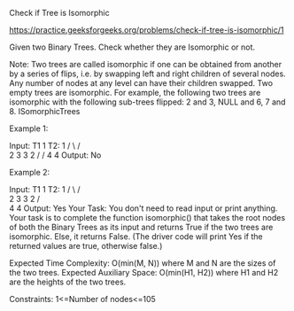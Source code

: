 Check if Tree is Isomorphic


https://practice.geeksforgeeks.org/problems/check-if-tree-is-isomorphic/1

Given two Binary Trees. Check whether they are Isomorphic or not.

Note: 
Two trees are called isomorphic if one can be obtained from another by a series of flips, i.e. by swapping left and right children of several nodes. Any number of nodes at any level can have their children swapped. Two empty trees are isomorphic.
For example, the following two trees are isomorphic with the following sub-trees flipped: 2 and 3, NULL and 6, 7 and 8.
ISomorphicTrees

Example 1:

Input:
 T1    1     T2:   1
     /   \        /  \
    2     3      3    2
   /            /
  4            4
Output: No

Example 2:

Input:
T1    1     T2:    1
    /  \         /   \
   2    3       3     2
  /                    \
  4                     4
Output: Yes
Your Task:
You don't need to read input or print anything. Your task is to complete the function isomorphic() that takes the root nodes of both the Binary Trees as its input and returns True if the two trees are isomorphic. Else, it returns False. (The driver code will print Yes if the returned values are true, otherwise false.)

Expected Time Complexity: O(min(M, N)) where M and N are the sizes of the two trees.
Expected Auxiliary Space: O(min(H1, H2)) where H1 and H2 are the heights of the two trees.

Constraints:
1<=Number of nodes<=105
